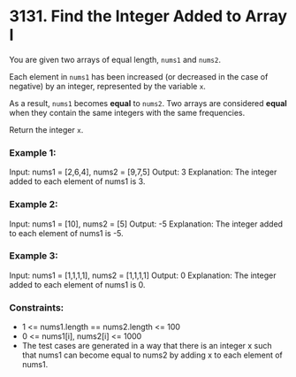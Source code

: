 # 3131. Find the Integer Added to Array I

You are given two arrays of equal length, `nums1` and `nums2`.

Each element in `nums1` has been increased (or decreased in the case of negative) by an integer, represented by the variable `x`.

As a result, `nums1` becomes **equal** to `nums2`. Two arrays are considered **equal** when they contain the same integers with the same frequencies.

Return the integer `x`.


### Example 1:
Input: nums1 = [2,6,4], nums2 = [9,7,5]
Output: 3
Explanation: The integer added to each element of nums1 is 3.


### Example 2:
Input: nums1 = [10], nums2 = [5]
Output: -5
Explanation: The integer added to each element of nums1 is -5.


### Example 3:
Input: nums1 = [1,1,1,1], nums2 = [1,1,1,1]
Output: 0
Explanation: The integer added to each element of nums1 is 0.


### Constraints:
- 1 <= nums1.length == nums2.length <= 100
- 0 <= nums1[i], nums2[i] <= 1000
- The test cases are generated in a way that there is an integer x such that nums1 can become equal to nums2 by adding x to each element of nums1.